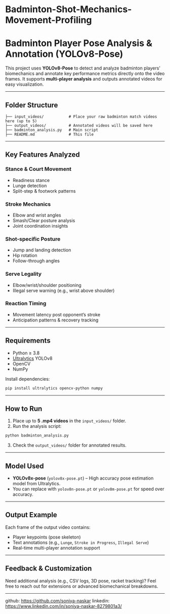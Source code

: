 # Badminton-Shot-Mechanics-Movement-Profiling

#  Badminton Player Pose Analysis & Annotation (YOLOv8-Pose)

This project uses **YOLOv8-Pose** to detect and analyze badminton players' biomechanics and annotate key performance metrics directly onto the video frames. It supports **multi-player analysis** and outputs annotated videos for easy visualization.

---

##  Folder Structure

```
├── input_videos/           # Place your raw badminton match videos here (up to 5)
├── output_videos/          # Annotated videos will be saved here
├── badminton_analysis.py   # Main script
├── README.md               # This file
```

---

##  Key Features Analyzed

###  Stance & Court Movement

* Readiness stance
* Lunge detection
* Split-step & footwork patterns

###  Stroke Mechanics

* Elbow and wrist angles
* Smash/Clear posture analysis
* Joint coordination insights

###  Shot-specific Posture

* Jump and landing detection
* Hip rotation
* Follow-through angles

###  Serve Legality

* Elbow/wrist/shoulder positioning
* Illegal serve warning (e.g., wrist above shoulder)

### Reaction Timing

* Movement latency post opponent’s stroke
* Anticipation patterns & recovery tracking

---

##  Requirements

* Python ≥ 3.8
* [Ultralytics](https://docs.ultralytics.com/) YOLOv8
* OpenCV
* NumPy

Install dependencies:

```bash
pip install ultralytics opencv-python numpy
```

---

##  How to Run

1. Place up to **5 .mp4 videos** in the `input_videos/` folder.
2. Run the analysis script:

```bash
python badminton_analysis.py
```

3. Check the `output_videos/` folder for annotated results.

---

##  Model Used

* **YOLOv8x-pose** (`yolov8x-pose.pt`) – High accuracy pose estimation model from Ultralytics.
* You can replace with `yolov8n-pose.pt` or `yolov8m-pose.pt` for speed over accuracy.

---

##  Output Example

Each frame of the output video contains:

* Player keypoints (pose skeleton)
* Text annotations (e.g., `Lunge`, `Stroke in Progress`, `Illegal Serve`)
* Real-time multi-player annotation support

---

##  Feedback & Customization

Need additional analysis (e.g., CSV logs, 3D pose, racket tracking)?
Feel free to reach out for extensions or advanced biomechanical breakdowns.

---

github: https://github.com/soniya-naskar
linkedin: https://www.linkedin.com/in/soniya-naskar-8279801a3/
